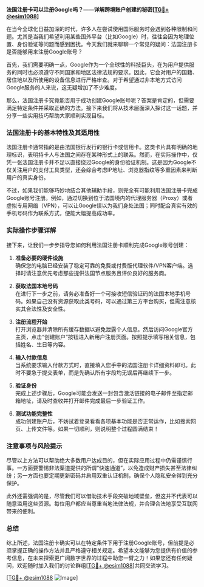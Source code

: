 **法国注册卡可以注册Google吗？——详解跨境账户创建的秘密[[TG💪+ @esim1088](https://t.me/s/esim1088)]**

在当今全球化日益加深的时代，许多人在尝试使用国际服务时会遇到各种限制和问题。尤其是当我们希望利用某些国外平台（比如Google）时，往往会因为地理位置、身份验证等问题而感到困扰。今天我们就来聊聊一个常见的疑问：法国注册卡是否能够用来注册Google账号？

首先，我们需要明确一点，Google作为一个全球性的科技巨头，在为用户提供服务的同时也必须遵守不同国家和地区法律法规的要求。因此，它会对用户的国籍、居住地以及所使用的设备信息进行严格审查。对于希望通过非本地方式访问Google服务的人来说，这无疑增加了不少难度。

那么，法国注册卡究竟能否用于成功创建Google账号呢？答案是肯定的，但需要满足特定条件并采取正确的方法。接下来我们将从技术层面深入探讨这一话题，并分享一些实用技巧帮助大家顺利实现目标。

### 法国注册卡的基本特性及其适用性

法国注册卡通常指的是由法国银行发行的银行卡或信用卡。这类卡片具有明确的地理标识，表明持卡人与法国之间存在某种形式上的联系。然而，在实际操作中，仅凭一张法国注册卡并不足以直接绕过Google的身份验证机制。这是因为Google不仅关注用户的支付工具类型，还会综合考虑IP地址、浏览器指纹等多重因素来判断用户的真实身份。

不过，如果我们能够巧妙地结合其他辅助手段，则完全有可能利用法国注册卡完成Google账号注册。例如，通过切换到位于法国境内的代理服务器（Proxy）或者虚拟专用网络（VPN），可以让Google误以为我们身处法国；同时配合真实有效的手机号码作为联系方式，便能大幅提高成功率。

### 实际操作步骤详解

接下来，让我们一步步指导您如何利用法国注册卡顺利完成Google账号创建：

1. **准备必要的硬件设施**  
   确保您的电脑已经安装了稳定可靠的免费或付费版代理软件/VPN客户端。选择时请注意优先考虑那些提供法国节点服务且评价良好的服务商。

2. **获取法国本地号码**  
   在进行下一步之前，请务必准备好一个可接收短信验证码的法国本地手机号码。如果自己没有资源获取此类号码，可以通过第三方平台购买，但需注意核实其合法性及安全性。

3. **注册流程开始**  
   打开浏览器并清除所有缓存数据以避免泄露个人信息。然后访问Google官方主页，点击“创建账户”按钮进入新用户注册页面。按照提示填写相关信息，包括姓名、生日等内容。

4. **输入付款信息**  
   当系统要求输入付款方式时，直接填入您手中的法国注册卡详细资料即可。此时不要急于提交表单，而是先确认所有字段均无误后再继续下一步。

5. **验证身份**  
   完成上述步骤后，Google可能会发送一封包含激活链接的电子邮件至指定邮箱地址，请及时查收并打开邮件完成最后一步验证工作。

6. **测试功能完整性**  
   成功创建账户后，不妨试着登录看看各项基本功能是否正常运作，比如搜索网页、上传文件等。如果一切顺利，则说明整个过程圆满结束！

### 注意事项与风险提示

尽管以上方法可以帮助绝大多数用户达成目的，但在实际应用过程中仍需谨慎行事。一方面要警惕非法渠道提供的所谓“快速通道”，以免造成财产损失甚至法律纠纷；另一方面也要定期更新密码并启用双重认证机制，确保个人隐私安全得到充分保护。

此外还需强调的是，尽管我们可以借助技术手段突破地域壁垒，但这并不代表可以随意滥用这些资源。每位用户都应当尊重当地法律法规，并合理合法地享受互联网带来的便利。

### 总结

综上所述，法国注册卡确实可以在特定条件下用于注册Google账号，但前提是必须掌握正确的操作方法并且严格遵守相关规定。希望本文能够为您提供有价值的参考信息，在未来探索更广阔数字世界的过程中助您一臂之力！如果您还有任何疑问，欢迎随时加入我们的讨论群组[[TG💪+ @esim1088](https://t.me/s/esim1088)]共同交流学习。

[[TG💪+ @esim1088](https://t.me/s/esim1088) ![Image](https://i.postimg.cc/4NQfJmqS/Snipaste-2025-05-13-00-14-12.png)]